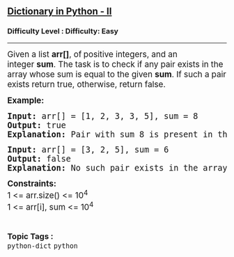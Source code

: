 <h2><a href="https://www.geeksforgeeks.org/problems/dictionary-in-python-ii/1?page=1&category=python&sortBy=submissions">Dictionary in Python - II</a></h2><h3>Difficulty Level : Difficulty: Easy</h3><hr><div class="problems_problem_content__Xm_eO"><p><span style="font-size: 14pt;">Given a list&nbsp;<strong>arr[]</strong>, of<strong>&nbsp;</strong>positive integers, and an integer&nbsp;<strong>sum</strong>. The task is to check if any pair exists in the array whose sum is equal to the given&nbsp;<strong>sum</strong>. If such a pair exists return true, otherwise, return false.</span></p>
<p><span style="font-size: 14pt;"><strong>Example:</strong></span></p>
<pre><span style="font-size: 14pt;"><strong>Input:</strong> arr[] = [1, 2, 3, 3, 5], sum = 8 
<strong>Output:</strong> true
<strong>Explanation: </strong>Pair with sum 8 is present in the array which is (3, 5).<br></span></pre>
<pre><span style="font-size: 14pt;"><strong>Input:</strong> arr[] = [3, 2, 5], sum = 6 
<strong>Output:</strong> false
<strong>Explanation: </strong>No such pair exists in the array.</span></pre>
<p><span style="font-size: 14pt;"><strong>Constraints:</strong></span><br><span style="font-size: 14pt;">1 &lt;= arr.size() &lt;= 10<sup>4</sup></span><br><span style="font-size: 14pt;">1 &lt;= arr[i], sum &lt;= 10<sup>4</sup></span></p></div><br><p><span style=font-size:18px><strong>Topic Tags : </strong><br><code>python-dict</code>&nbsp;<code>python</code>&nbsp;